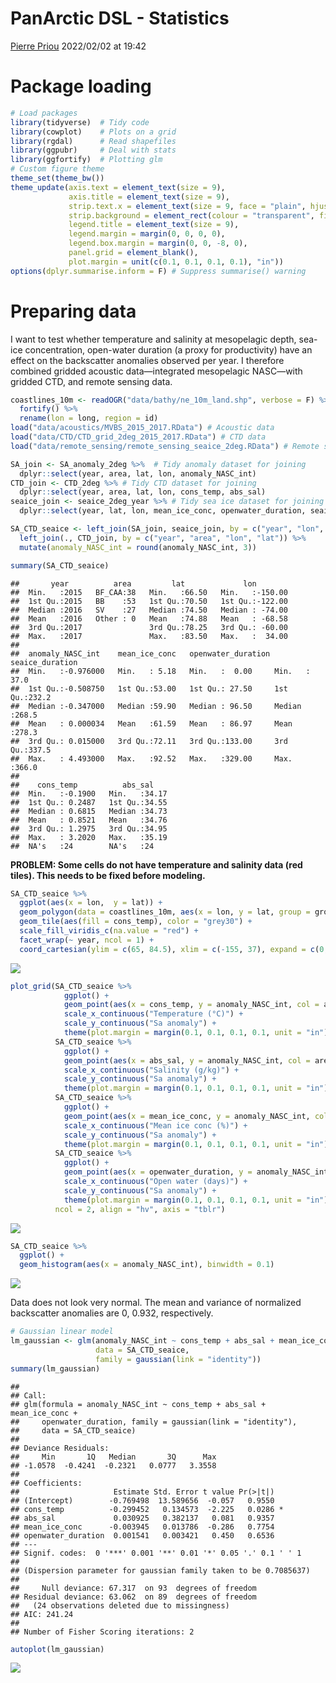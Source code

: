 PanArctic DSL - Statistics
================
[Pierre Priou](mailto:pierre.priou@mi.mun.ca)
2022/02/02 at 19:42

# Package loading

``` r
# Load packages
library(tidyverse)  # Tidy code
library(cowplot)    # Plots on a grid
library(rgdal)      # Read shapefiles
library(ggpubr)     # Deal with stats
library(ggfortify)  # Plotting glm
# Custom figure theme
theme_set(theme_bw())
theme_update(axis.text = element_text(size = 9),
             axis.title = element_text(size = 9),
             strip.text.x = element_text(size = 9, face = "plain", hjust = 0.5),
             strip.background = element_rect(colour = "transparent", fill = "transparent"),
             legend.title = element_text(size = 9),
             legend.margin = margin(0, 0, 0, 0),
             legend.box.margin = margin(0, 0, -8, 0),
             panel.grid = element_blank(), 
             plot.margin = unit(c(0.1, 0.1, 0.1, 0.1), "in"))
options(dplyr.summarise.inform = F) # Suppress summarise() warning
```

# Preparing data

I want to test whether temperature and salinity at mesopelagic depth,
sea-ice concentration, open-water duration (a proxy for productivity)
have an effect on the backscatter anomalies observed per year. I
therefore combined gridded acoustic data—integrated mesopelagic
NASC—with gridded CTD, and remote sensing data.

``` r
coastlines_10m <- readOGR("data/bathy/ne_10m_land.shp", verbose = F) %>%  # Coastlines
  fortify() %>%
  rename(lon = long, region = id)
load("data/acoustics/MVBS_2015_2017.RData") # Acoustic data
load("data/CTD/CTD_grid_2deg_2015_2017.RData") # CTD data
load("data/remote_sensing/remote_sensing_seaice_2deg.RData") # Remote sensing sea ice data
```

``` r
SA_join <- SA_anomaly_2deg %>%  # Tidy anomaly dataset for joining
  dplyr::select(year, area, lat, lon, anomaly_NASC_int)
CTD_join <- CTD_2deg %>% # Tidy CTD dataset for joining
  dplyr::select(year, area, lat, lon, cons_temp, abs_sal)
seaice_join <- seaice_2deg_year %>% # Tidy sea ice dataset for joining
  dplyr::select(year, lat, lon, mean_ice_conc, openwater_duration, seaice_duration)

SA_CTD_seaice <- left_join(SA_join, seaice_join, by = c("year", "lon", "lat")) %>% # Join data
  left_join(., CTD_join, by = c("year", "area", "lon", "lat")) %>%
  mutate(anomaly_NASC_int = round(anomaly_NASC_int, 3))

summary(SA_CTD_seaice)
```

    ##       year          area         lat             lon         
    ##  Min.   :2015   BF_CAA:38   Min.   :66.50   Min.   :-150.00  
    ##  1st Qu.:2015   BB    :53   1st Qu.:70.50   1st Qu.:-122.00  
    ##  Median :2016   SV    :27   Median :74.50   Median : -74.00  
    ##  Mean   :2016   Other : 0   Mean   :74.88   Mean   : -68.58  
    ##  3rd Qu.:2017               3rd Qu.:78.25   3rd Qu.: -60.00  
    ##  Max.   :2017               Max.   :83.50   Max.   :  34.00  
    ##                                                              
    ##  anomaly_NASC_int    mean_ice_conc   openwater_duration seaice_duration
    ##  Min.   :-0.976000   Min.   : 5.18   Min.   :  0.00     Min.   : 37.0  
    ##  1st Qu.:-0.508750   1st Qu.:53.00   1st Qu.: 27.50     1st Qu.:232.2  
    ##  Median :-0.347000   Median :59.90   Median : 96.50     Median :268.5  
    ##  Mean   : 0.000034   Mean   :61.59   Mean   : 86.97     Mean   :278.3  
    ##  3rd Qu.: 0.015000   3rd Qu.:72.11   3rd Qu.:133.00     3rd Qu.:337.5  
    ##  Max.   : 4.493000   Max.   :92.52   Max.   :329.00     Max.   :366.0  
    ##                                                                        
    ##    cons_temp          abs_sal     
    ##  Min.   :-0.1900   Min.   :34.17  
    ##  1st Qu.: 0.2487   1st Qu.:34.55  
    ##  Median : 0.6815   Median :34.73  
    ##  Mean   : 0.8521   Mean   :34.76  
    ##  3rd Qu.: 1.2975   3rd Qu.:34.95  
    ##  Max.   : 3.2020   Max.   :35.19  
    ##  NA's   :24        NA's   :24

**PROBLEM: Some cells do not have temperature and salinity data (red
tiles). This needs to be fixed before modeling.**

``` r
SA_CTD_seaice %>%
  ggplot(aes(x = lon,  y = lat)) +
  geom_polygon(data = coastlines_10m, aes(x = lon, y = lat, group = group), fill = "grey70") +
  geom_tile(aes(fill = cons_temp), color = "grey30") + 
  scale_fill_viridis_c(na.value = "red") +
  facet_wrap(~ year, ncol = 1) +
  coord_cartesian(ylim = c(65, 84.5), xlim = c(-155, 37), expand = c(0, 0)) 
```

<img src="PanArctic_DSL_statistics_files/figure-gfm/map-missing-temp-sal-1.png" style="display: block; margin: auto;" />

``` r
plot_grid(SA_CTD_seaice %>%
            ggplot() +
            geom_point(aes(x = cons_temp, y = anomaly_NASC_int, col = area)) +
            scale_x_continuous("Temperature (°C)") +
            scale_y_continuous("Sa anomaly") +
            theme(plot.margin = margin(0.1, 0.1, 0.1, 0.1, unit = "in")),
          SA_CTD_seaice %>%
            ggplot() +
            geom_point(aes(x = abs_sal, y = anomaly_NASC_int, col = area)) +
            scale_x_continuous("Salinity (g/kg)") +
            scale_y_continuous("Sa anomaly") +
            theme(plot.margin = margin(0.1, 0.1, 0.1, 0.1, unit = "in")),
          SA_CTD_seaice %>%
            ggplot() +
            geom_point(aes(x = mean_ice_conc, y = anomaly_NASC_int, col = area)) +
            scale_x_continuous("Mean ice conc (%)") +
            scale_y_continuous("Sa anomaly") +
            theme(plot.margin = margin(0.1, 0.1, 0.1, 0.1, unit = "in")),
          SA_CTD_seaice %>%
            ggplot() +
            geom_point(aes(x = openwater_duration, y = anomaly_NASC_int, col = area)) +
            scale_x_continuous("Open water (days)") +
            scale_y_continuous("Sa anomaly") +
            theme(plot.margin = margin(0.1, 0.1, 0.1, 0.1, unit = "in")),
          ncol = 2, align = "hv", axis = "tblr")
```

<img src="PanArctic_DSL_statistics_files/figure-gfm/scatterplots-1.png" style="display: block; margin: auto;" />

``` r
SA_CTD_seaice %>%
  ggplot() + 
  geom_histogram(aes(x = anomaly_NASC_int), binwidth = 0.1)
```

<img src="PanArctic_DSL_statistics_files/figure-gfm/data-distribution-1.png" style="display: block; margin: auto;" />

Data does not look very normal. The mean and variance of normalized
backscatter anomalies are 0, 0.932, respectively.

``` r
# Gaussian linear model
lm_gaussian <- glm(anomaly_NASC_int ~ cons_temp + abs_sal + mean_ice_conc + openwater_duration, 
                   data = SA_CTD_seaice,
                   family = gaussian(link = "identity"))
summary(lm_gaussian)
```

    ## 
    ## Call:
    ## glm(formula = anomaly_NASC_int ~ cons_temp + abs_sal + mean_ice_conc + 
    ##     openwater_duration, family = gaussian(link = "identity"), 
    ##     data = SA_CTD_seaice)
    ## 
    ## Deviance Residuals: 
    ##     Min       1Q   Median       3Q      Max  
    ## -1.0578  -0.4241  -0.2321   0.0777   3.3558  
    ## 
    ## Coefficients:
    ##                     Estimate Std. Error t value Pr(>|t|)  
    ## (Intercept)        -0.769498  13.589656  -0.057   0.9550  
    ## cons_temp          -0.299452   0.134573  -2.225   0.0286 *
    ## abs_sal             0.030925   0.382137   0.081   0.9357  
    ## mean_ice_conc      -0.003945   0.013786  -0.286   0.7754  
    ## openwater_duration  0.001541   0.003421   0.450   0.6536  
    ## ---
    ## Signif. codes:  0 '***' 0.001 '**' 0.01 '*' 0.05 '.' 0.1 ' ' 1
    ## 
    ## (Dispersion parameter for gaussian family taken to be 0.7085637)
    ## 
    ##     Null deviance: 67.317  on 93  degrees of freedom
    ## Residual deviance: 63.062  on 89  degrees of freedom
    ##   (24 observations deleted due to missingness)
    ## AIC: 241.24
    ## 
    ## Number of Fisher Scoring iterations: 2

``` r
autoplot(lm_gaussian) 
```

<img src="PanArctic_DSL_statistics_files/figure-gfm/gaussian-lm-1.png" style="display: block; margin: auto;" />
